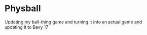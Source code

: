 # Physball

Updating my ball-thing game and turning it into an actual game and updating it to Bevy 17
